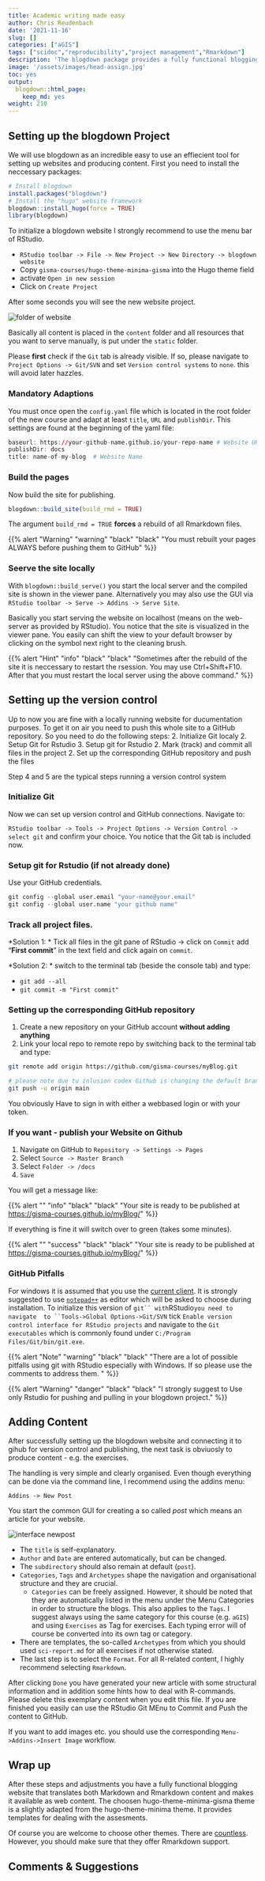 ```yaml
---
title: Academic writing made easy
author: Chris Reudenbach
date: '2021-11-16'
slug: []
categories: ["aGIS"]
tags: ["scidoc","reproducibility","project management","Rmarkdown"]
description: 'The blogdown package provides a fully functional blogging tool from setting up websites to editing and discussing content. It is abel to handle both  markdown and R markdown content. The chosen hugo-theme-minima-gisma theme is a slightly adapted version of the hugo-theme-minima.It provides basic functionality and an incredible straightforward design.'
image: '/assets/images/head-assign.jpg'
toc: yes
output:
  blogdown::html_page:
    keep_md: yes
weight: 210
---
```


## Setting up the blogdown Project

We will use blogdown as an incredible easy to use an effiecient tool for setting up websites and producing content. First you need to install the neccessary packages:

``` r
# Install blogdown 
install.packages("blogdown")
# Install the "hugo" website framework
blogdown::install_hugo(force = TRUE)
library(blogdown)
```

To initialize a blogdown website I strongly recommend to use the menu bar of RStudio.

-   `RStudio toolbar -> File -> New Project -> New Directory -> blogdown website`
-   Copy `gisma-courses/hugo-theme-minima-gisma` into the Hugo theme field
-   activate `Open in new session`
-   Click on `Create Project`

After some seconds you will see the new website project.

![folder of website](images/folder.png)

Basically all content is placed in the `content` folder and all resources that you want to serve manually, is put under the `static` folder.

Please **first** check if the `Git` tab is already visible. If so, please navigate to `Project Options -> Git/SVN` and set `Version control systems` to `none`. this will avoid later hazzles.

### Mandatory Adaptions

You must once open the `config.yaml` file which is located in the root folder of the new course and adapt at least `title`, `URL` and `publishDir`. This settings are found at the beginning of the yaml file:

``` r
baseurl: https://your-github-name.github.io/your-repo-name # Website URL
publishDir: docs
title: name-of-my-blog  # Website Name 
```

### Build the pages

Now build the site for publishing.

``` r
blogdown::build_site(build_rmd = TRUE)
```

The argument `build_rmd = TRUE` **forces** a rebuild of all Rmarkdown files.

{{% alert "Warning" "warning" "black" "black" "You must rebuilt your pages ALWAYS before pushing them to GitHub" %}}

### Seerve the site locally

With `blogdown::build_serve()` you start the local server and the compiled site is shown in the viewer pane. Alternatively you may also use the GUI via `RStudio toolbar -> Serve -> Addins -> Serve Site`.

Basically you start serving the website on localhost (means on the web-server as provided by RStudio). You notice that the site is visualized in the viewer pane. You easily can shift the view to your default browser by clicking on the symbol next right to the cleaning brush.

{{% alert "Hint" "info" "black" "black" "Sometimes after the rebuild of the site it is neccessary to restart the rsession. You may use Ctrl+Shift+F10. After that you must restart the local server using the above command." %}}

## Setting up the version control

Up to now you are fine with a locally running website for ducumentation purposes. To get it on air you need to push this whole site to a GitHub repository. So you need to do the following steps:
2. Initialize Git localy
2. Setup Git for Rstudio
3. Setup git for Rstudio
2. Mark (track) and commit all files in the project
2. Set up the corresponding GitHub repository and push the files

Step 4 and 5 are the typical steps running a version control system

### Initialize Git

Now we can set up version control and GitHub connections. Navigate to:

`RStudio toolbar -> Tools -> Project Options -> Version Control -> select git`
and confirm your choice. You notice that the Git tab is included now.

### Setup git for Rstudio (if not already done)

Use your GitHub credentials.

``` r
git config --global user.email "your-name@your.email"
git config --global user.name "your github name"
```

### Track all project files.

*Solution 1: *
Tick all files in the git pane of RStudio -> click on `Commit` add “**First commit**” in the text field and click again on `commit`.

*Solution 2: *
switch to the terminal tab (beside the console tab) and type:
- `git add --all`
- `git commit -m "First commit"`

### Setting up the corresponding GitHub repository

1.  Create a new repository on your GitHub account **without adding anything**
2.  Link your local repo to remote repo by switching back to the terminal tab and type:

``` bash
git remote add origin https://github.com/gisma-courses/myBlog.git

# please note due tu inlusion codex Github is changing the default branch name from master to main so please check and adapt
git push -u origin main

```

You obviously Have to sign in with either a webbased login or with your token.

### If you want - publish your Website on Github

1.  Navigate on GitHub to `Repository -> Settings -> Pages`
2.  Select `Source -> Master Branch`
3.  Select `Folder -> /docs`
4.  `Save`

You will get a message like:

{{% alert "" "info" "black" "black" "Your site is ready to be published at https://gisma-courses.github.io/myBlog/" %}}

If everything is fine it will switch over to green (takes some minutes).

{{% alert "" "success" "black" "black" "Your site is ready to be published at https://gisma-courses.github.io/myBlog/" %}}

### GitHub Pitfalls

For windows it is assumed that you use the [current client](https://git-scm.com/download/win). It is strongly suggested to use [`notepad++`](https://notepad-plus-plus.org/) as editor which will be asked to choose during installation. To initialize this version of ``` git`` with ```RStudio``` you need to navigate  to ``Tools->Global Options->Git/SVN ``` tick `Enable version control interface for RStudio projects` and navigate to the `Git executables` which is commonly found under `C:/Program Files/Git/bin/git.exe`.

{{% alert "Note" "warning" "black" "black" "There are a lot of possible pitfalls using git with RStudio especially with Windows. If so please use the comments to address them. " %}}

{{% alert "Warning" "danger" "black" "black" "I strongly suggest to Use only Rstudio for pushing and pulling in your blogdown project." %}}

## Adding Content

After successfully setting up the blogdown website and connecting it to gihub for version control and publishing, the next task is obviuosly to produce content - e.g. the exercises.

The handling is very simple and clearly organised. Even though everything can be done via the command line, I recommend using the addins menu:

`Addins -> New Post`

You start the common GUI for creating a so called *post* which means an article for your website.

![interface newpost](images/newpost.png)

-   The `title` is self-explanatory.
-   `Author` and `Date` are entered automatically, but can be changed.
-   The `subdirectory` should also remain at default (`post`).
-   `Categories`, `Tags` and `Archetypes` shape the navigation and organisational structure and they are crucial.
    -   `Categories` can be freely assigned. However, it should be noted that they are automatically listed in the menu under the Menu Categories in order to structure the blogs. This also applies to the `Tags`. I suggest always using the same category for this course (e.g. `aGIS`) and using `Exercises` as Tag for exercises. Each typing error will of course be converted into its own tag or category.
-   There are templates, the so-called `Archetypes` from which you should used `sci-report.md` for all exercises if not otherwise stated.
-   The last step is to select the `Format`. For all R-related content, I highly recommend selecting `Rmarkdown`.

After clicking `Done` you have generated your new article with some structural information and in addition some hints how to deal with R-commands. Please delete this exemplary content when you edit this file. If you are finished you easily can use the RStudio Git MEnu to Commit and Push the content to GitHub.

If you want to add images etc. you should use the corresponding `Menu->Addins->Insert Image` workflow.

## Wrap up

After these steps and adjustments you have a fully functional blogging website that translates both Markdown and Rmarkdown content and makes it available as web content. The choosen hugo-theme-minima-gisma theme is a slightly adapted from the hugo-theme-minima theme. It provides templates for dealing with the assesments.

Of course you are welcome to choose other themes. There are [countless](https://bookdown.org/yihui/blogdown/other-themes.html). However, you should make sure that they offer Rmarkdown support.

## Comments & Suggestions
